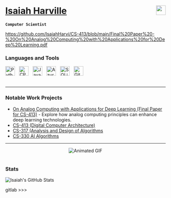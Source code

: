 # [Isaiah Harville](https://www.linkedin.com/in/isaiahharville/) <a href="https://www.linkedin.com/in/isaiahharville/" style="padding-right:10px;"><img align="right" width="30px" src="https://cdn.jsdelivr.net/gh/devicons/devicon/icons/linkedin/linkedin-original.svg"></a>

**`Computer Scientist`**

https://github.com/IsaiahHarvi/CS-413/blob/main/Final%20Paper%20-%20On%20Analog%20Computing%20with%20Applications%20for%20Deep%20Learning.pdf

### Languages and Tools
<img align="left" alt="Python" width="30px" style="padding-right:10px;" src="https://cdn.jsdelivr.net/gh/devicons/devicon/icons/python/python-original.svg"/>
<img align="left" alt="CPP" width="30px" style="padding-right:10px;" src="https://cdn.jsdelivr.net/gh/devicons/devicon/icons/cplusplus/cplusplus-original.svg"/>
<img align="left" alt="Java" width="30px" style="padding-right:10px;" src="https://cdn.jsdelivr.net/gh/devicons/devicon/icons/java/java-original.svg"/>
<img align="left" alt="Azure" width="30px" style="padding-right:10px;" src="https://cdn.jsdelivr.net/gh/devicons/devicon/icons/azure/azure-original.svg" />
<img align="left" alt="SQLite" width="30px" style="padding-right:10px;" src="https://cdn.jsdelivr.net/gh/devicons/devicon/icons/sqlite/sqlite-original.svg" />
<img align="left" alt="Git" width="30px" style="padding-right:10px;" src="https://cdn.jsdelivr.net/gh/devicons/devicon/icons/git/git-original.svg" />

<br><br><br>

---

### Notable Work Projects
- [On Analog Computing with Applications for Deep Learning (Final Paper for CS-413)](https://github.com/IsaiahHarvi/CS-413/blob/main/Final%20Paper%20-%20On%20Analog%20Computing%20with%20Applications%20for%20Deep%20Learning.pdf) - Explore how analog computing principles can enhance deep learning technologies.
- [CS-413 (Digital Computer Architecture)](https://github.com/IsaiahHarvi/CS-413)
- [CS-317 (Analysis and Design of Algorithms](https://github.com/IsaiahHarvi/CS-317)
- [CS-330 AI Algorithms](https://github.com/IsaiahHarvi/CS-330)


---

<div style="text-align: center; width: 100%;">
  <img src="https://media.giphy.com/media/v1.Y2lkPTc5MGI3NjExYWQ3MTc5MmFmMjY2YzUyMzhlYmYxY2E4MzI2NDFjODQwZDA4YjY2MSZjdD1z/RJtUWMayWLy0XY6Sxy/giphy.gif" alt="Animated GIF">
</div>


#

### Stats
![Isaiah's GitHub Stats](https://github-readme-stats.vercel.app/api?username=isaiahharvi&show_icons=true&theme=cobalt)

gitlab >>>
